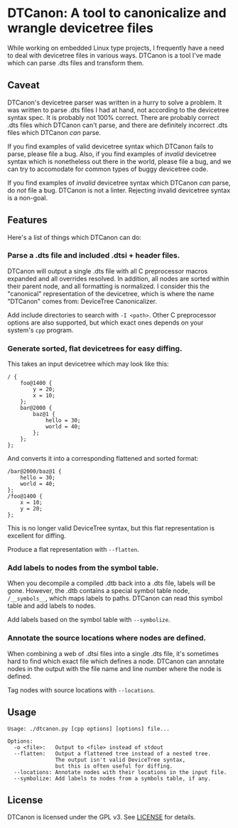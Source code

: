 # DTCanon: A tool to canonicalize and wrangle devicetree files

While working on embedded Linux type projects, I frequently have a need
to deal with devicetree files in various ways.
DTCanon is a tool I've made which can parse .dts files and transform them.

## Caveat

DTCanon's devicetree parser was written in a hurry to solve a problem.
It was written to parse .dts files I had at hand,
not according to the devicetree syntax spec.
It is probably not 100% correct.
There are probably correct .dts files which DTCanon can't parse,
and there are definitely incorrect .dts files which DTCanon *can* parse.

If you find examples of valid devicetree syntax which DTCanon fails to parse,
please file a bug.
Also, if you find examples of *invalid* devicetree syntax
which is nonetheless out there in the world,
please file a bug, and we can try to accomodate for common types of
buggy devicetree code.

If you find examples of *invalid* devicetree syntax which DTCanon *can* parse,
do *not* file a bug.
DTCanon is not a linter.
Rejecting invalid devicetree syntax is a non-goal.

## Features

Here's a list of things which DTCanon can do:

### Parse a .dts file and included .dtsi + header files.

DTCanon will output a single .dts file with all C preprocessor macros expanded
and all overrides resolved.
In addition, all nodes are sorted within their parent node,
and all formatting is normalized.
I consider this the "canonical" representation of the devicetree,
which is where the name "DTCanon" comes from: DeviceTree Canonicalizer.

Add include directories to search with `-I <path>`.
Other C preprocessor options are also supported,
but which exact ones depends on your system's `cpp` program.

### Generate sorted, flat devicetrees for easy diffing.

This takes an input devicetree which may look like this:

```
/ {
    foo@1400 {
        y = 20;
        x = 10;
    };
    bar@2000 {
        baz@1 {
            hello = 30;
            world = 40;
        };
    };
};
```

And converts it into a corresponding flattened and sorted format:

```
/bar@2000/baz@1 {
    hello = 30;
    world = 40;
};
/foo@1400 {
    x = 10;
    y = 20;
};
```

This is no longer valid DeviceTree syntax,
but this flat representation is excellent for diffing.

Produce a flat representation with `--flatten`.

### Add labels to nodes from the symbol table.

When you decompile a compiled .dtb back into a .dts file,
labels will be gone.
However, the .dtb contains a special symbol table node, `/__symbols__`,
which maps labels to paths.
DTCanon can read this symbol table and add labels to nodes.

Add labels based on the symbol table with `--symbolize`.

### Annotate the source locations where nodes are defined.

When combining a web of .dtsi files into a single .dts file,
it's sometimes hard to find which exact file which defines a node.
DTCanon can annotate nodes in the output with the file name and line number
where the node is defined.

Tag nodes with source locations with `--locations`.

## Usage

```
Usage: ./dtcanon.py [cpp options] [options] file...

Options:
  -o <file>:   Output to <file> instead of stdout
  --flatten:   Output a flattened tree instead of a nested tree.
               The output isn't valid DeviceTree syntax,
               but this is often useful for diffing.
  --locations: Annotate nodes with their locations in the input file.
  --symbolize: Add labels to nodes from a symbols table, if any.
```

## License

DTCanon is licensed under the GPL v3.
See [LICENSE](./LICENSE) for details.
